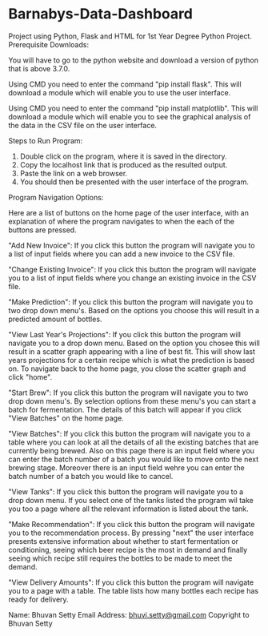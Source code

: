 # Barnabys-Data-Dashboard
Project using Python, Flask and HTML for 1st Year Degree Python Project.
Prerequisite Downloads:

You will have to go to the python website and download a version of python that is above 3.7.0.

Using CMD you need to enter the command "pip install flask".
This will download a module which will enable you to use the user interface.

Using CMD you need to enter the command "pip install matplotlib".
This will download a module which will enable you to see the graphical analysis of the data in the CSV file on the user interface.


Steps to Run Program:

1) Double click on the program, where it is saved in the directory. 
2) Copy the localhost link that is produced as the resulted output.
3) Paste the link on a web browser.
4) You should then be presented with the user interface of the program.


Program Navigation Options:

Here are a list of buttons on the home page of the user interface, with an explanation of where the program navigates to when the each of the
buttons are pressed.

"Add New Invoice": If you click this button the program will navigate you to a list of input fields where you can add a new invoice to the
		   CSV file.

"Change Existing Invoice": If you click this button the program will navigate you to a list of input fields where you change an existing invoice
			   in the CSV file.

"Make Prediction": If you click this button the program will navigate you to two drop down menu's. Based on the options you choose this will result
		   in a predicted amount of bottles.

"View Last Year's Projections": If you click this button the program will navigate you to a drop down menu. Based on the option you chosee this will
				result in a scatter graph appearing with a line of best fit. This will show last years projections for a certain recipe
				which is what the prediction is based on. To navigate back to the home page, you close the scatter graph and click
				"home".

"Start Brew": If you click this button the program will navigate you to two drop down menu's. By selection options from these menu's you can start a
	      batch for fermentation. The details of this batch will appear if you click "View Batches" on the home page.

"View Batches": If you click this button the program will navigate you to a table where you can look at all the details of all the existing batches
		that are currently being brewed. Also on this page there is an input field where you can enter the batch number of a batch you would
		like to move onto the next brewing stage. Moreover there is an input field wehre you can enter the batch number of a batch you would
		like to cancel.

"View Tanks": If you click this button the program will navigate you to a drop down menu. If you select one of the tanks listed the program wil take you
	      too a page where all the relevant information is listed about the tank.

"Make Recommendation": If you click this button the program will navigate you to the recommendation process. By pressing "next" the user interface 
		       presents extensive information about whether to start fermentation or conditioning, seeing which beer recipe is the most in
		       demand and finally seeing which recipe still requires the bottles to be made to meet the demand.


"View Delivery Amounts": If you click this button the program will navigate you to a page with a table. The table lists how many bottles each recipe
			 has ready for delivery.

Name: Bhuvan Setty
Email Address: bhuvi.setty@gmail.com
Copyright to Bhuvan Setty
